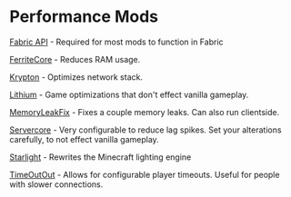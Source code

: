 # Performance Mods

[Fabric API](https://www.curseforge.com/minecraft/mc-mods/fabric-api/files) - Required for most mods to function in Fabric

[FerriteCore](https://www.curseforge.com/minecraft/mc-mods/ferritecore-fabric) - Reduces RAM usage.&#x20;

[Krypton](https://www.curseforge.com/minecraft/mc-mods/krypton) - Optimizes network stack.

[Lithium](https://github.com/CaffeineMC/lithium-fabric/releases) - Game optimizations that don't effect vanilla gameplay.

[MemoryLeakFix](https://www.curseforge.com/minecraft/mc-mods/memoryleakfix) - Fixes a couple memory leaks. Can also run clientside.

[Servercore](https://www.curseforge.com/minecraft/mc-mods/servercore) - Very configurable to reduce lag spikes. Set your alterations carefully, to not effect vanilla gameplay.&#x20;

[Starlight](https://modrinth.com/mod/starlight) - Rewrites the Minecraft lighting engine

[TimeOutOut](https://www.curseforge.com/minecraft/mc-mods/timeoutout-fabric) - Allows for configurable player timeouts. Useful for people with slower connections.
